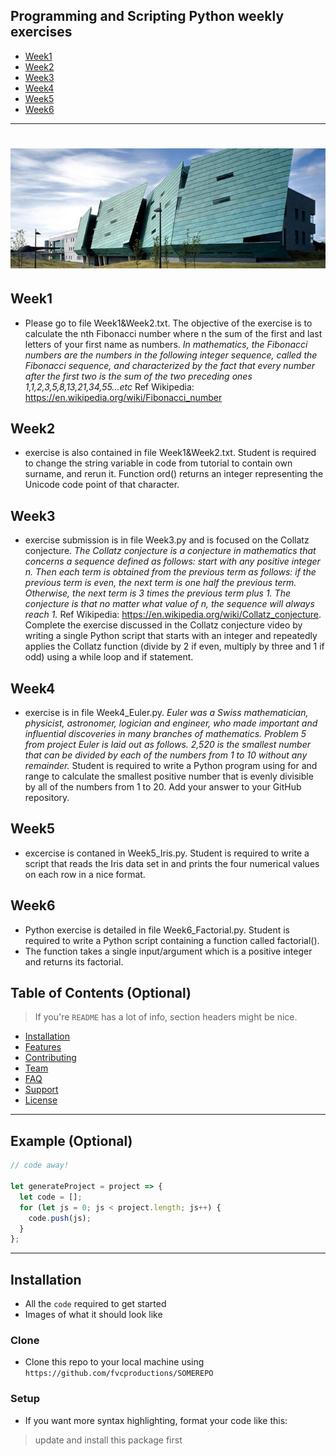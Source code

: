 ##  Programming and Scripting Python weekly exercises 


- [Week1](#week1)
- [Week2](#week2)
- [Week3](#week3)
- [Week4](#week4)
- [Week5](#week5)
- [Week6](#week6)

---

<h1 align="center">
  <img src="banner-galwaycampus_6.jpg" alt="GMIT Logo" />
</h1>

## Week1 
- Please go to file Week1&Week2.txt. The objective of the exercise is to calculate the nth Fibonacci number where n the sum of the first and last letters of your first name as numbers. *In mathematics, the Fibonacci numbers are the numbers in the following integer sequence, called the Fibonacci sequence, and characterized by the fact that every number after the first two is the sum of the two preceding ones 1,1,2,3,5,8,13,21,34,55...etc* Ref Wikipedia: https://en.wikipedia.org/wiki/Fibonacci_number

## Week2 
- exercise is also contained in file Week1&Week2.txt. Student is required to change the string variable in code from tutorial to contain own surname, and rerun it. Function ord() returns an integer representing the Unicode code point of that character.

## Week3 
- exercise submission is in file Week3.py and is focused on the Collatz conjecture. *The Collatz conjecture is a conjecture in mathematics that concerns a sequence defined as follows: start with any positive integer n. Then each term is obtained from the previous term as follows: if the previous term is even, the next term is one half the previous term. Otherwise, the next term is 3 times the previous term plus 1. The conjecture is that no matter what value of n, the sequence will always reach 1.* Ref Wikipedia: https://en.wikipedia.org/wiki/Collatz_conjecture. Complete the exercise discussed in the Collatz conjecture video by writing a single Python script that starts with an integer and repeatedly applies the Collatz function (divide by 2 if even, multiply by three and 1 if odd) using a while loop and if statement.

## Week4 
- exercise is in file Week4_Euler.py. *Euler was a Swiss mathematician, physicist, astronomer, logician and engineer, who made important and influential discoveries in many branches of mathematics. Problem 5 from project Euler is laid out as follows. 2,520 is the smallest number that can be divided by each of the numbers from 1 to 10 without any remainder.* Student is required to write a Python program using for and range to calculate the smallest positive number that is evenly divisible by all of the numbers from 1 to 20. Add your answer to your GitHub repository.

## Week5 
- excercise is contaned in Week5_Iris.py. Student is required to write a script that reads the Iris data set in 
and prints the four numerical values on each row in a nice format. 

## Week6

- Python exercise is detailed in file Week6_Factorial.py. Student is required to write a Python script containing a function called factorial(). 
- The function takes a single input/argument which is a positive integer and returns its factorial.



## Table of Contents (Optional)

> If you're `README` has a lot of info, section headers might be nice.

- [Installation](#installation)
- [Features](#features)
- [Contributing](#contributing)
- [Team](#team)
- [FAQ](#faq)
- [Support](#support)
- [License](#license)


---

## Example (Optional)

```javascript
// code away!

let generateProject = project => {
  let code = [];
  for (let js = 0; js < project.length; js++) {
    code.push(js);
  }
};
```

---

## Installation

- All the `code` required to get started
- Images of what it should look like

### Clone

- Clone this repo to your local machine using `https://github.com/fvcproductions/SOMEREPO`

### Setup

- If you want more syntax highlighting, format your code like this:

> update and install this package first
